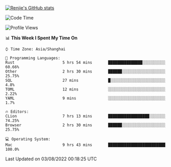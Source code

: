 [![Renjie's GitHub stats](https://github-readme-stats.vercel.app/api?username=liurenjie1024&show_icons=true&theme=chartreuse-dark)](https://github.com/anuraghazra/github-readme-stats)

<!--START_SECTION:waka-->
![Code Time](http://img.shields.io/badge/Code%20Time-98%20hrs%209%20mins-blue)

![Profile Views](http://img.shields.io/badge/Profile%20Views-20-blue)

📊 **This Week I Spent My Time On** 

```text
⌚︎ Time Zone: Asia/Shanghai

💬 Programming Languages: 
Rust                     5 hrs 54 mins       ███████████████░░░░░░░░░░   60.66% 
Other                    2 hrs 30 mins       ██████░░░░░░░░░░░░░░░░░░░   25.75% 
SQL                      27 mins             █░░░░░░░░░░░░░░░░░░░░░░░░   4.8% 
TOML                     12 mins             ░░░░░░░░░░░░░░░░░░░░░░░░░   2.22% 
YAML                     9 mins              ░░░░░░░░░░░░░░░░░░░░░░░░░   1.7%

🔥 Editors: 
CLion                    7 hrs 13 mins       ██████████████████░░░░░░░   74.25% 
Browser                  2 hrs 30 mins       ██████░░░░░░░░░░░░░░░░░░░   25.75%

💻 Operating System: 
Mac                      9 hrs 43 mins       █████████████████████████   100.0%

```


 Last Updated on 03/08/2022 00:18:25 UTC
<!--END_SECTION:waka-->

